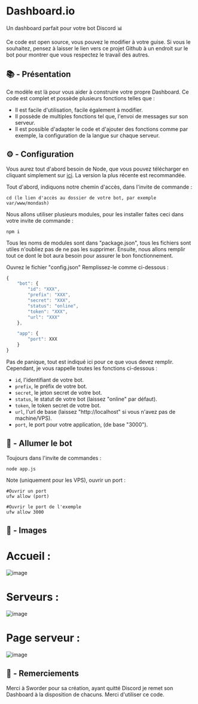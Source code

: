 # Dashboard.io
Un dashboard parfait pour votre bot Discord 📊

Ce code est open source, vous pouvez le modifier à votre guise. Si vous le souhaitez, pensez à laisser le lien vers ce projet Github à un endroit sur le bot pour montrer que vous respectez le travail des autres.

## 📚 - Présentation

Ce modèle est là pour vous aider à construire votre propre Dashboard.
Ce code est complet et possède plusieurs fonctions telles que :

- Il est facile d'utilisation, facile également à modifier.
- Il possède de multiples fonctions tel que, l'envoi de messages sur son serveur.
- Il est possible d'adapter le code et d'ajouter des fonctions comme par exemple, la configuration de la langue sur chaque serveur.

## ⚙️ - Configuration

Vous aurez tout d'abord besoin de Node, que vous pouvez télécharger en cliquant simplement sur [ici](https://nodejs.org/en/download/). La version la plus récente est recommandée.

Tout d'abord, indiquons notre chemin d'accès, dans l'invite de commande :

```
cd (le lien d'accès au dossier de votre bot, par exemple var/www/mondash)
```

Nous allons utiliser plusieurs modules, pour les installer faites ceci dans votre invite de commande :

```
npm i
```

Tous les noms de modules sont dans "package.json", tous les fichiers sont utiles n'oubliez pas de ne pas les supprimer.
Ensuite, nous allons remplir tout ce dont le bot aura besoin pour assurer le bon fonctionnement.

Ouvrez le fichier "config.json"
Remplissez-le comme ci-dessous :

```js
{
	"bot": {
		"id": "XXX",
		"prefix": "XXX",
		"secret": "XXX",
		"status": "online",
		"token": "XXX",
		"url": "XXX"
	},

	"app": {
		"port": XXX
	}
}
```

Pas de panique, tout est indiqué ici pour ce que vous devez remplir.
Cependant, je vous rappelle toutes les fonctions ci-dessous :

- `id`, l'identifiant de votre bot.
- `prefix`, le préfix de votre bot.
- `secret`, le jeton secret de votre bot.
- `status`, le statut de votre bot (laissez "online" par défaut).
- `token`, le token secret de votre bot.
- `url`, l'url de base (laissez "http://localhost" si vous n'avez pas de machine/VPS).
- `port`, le port pour votre application, (de base "3000").

## 🚀 - Allumer le bot

Toujours dans l'invite de commandes :

```
node app.js
```

Note (uniquement pour les VPS), ouvrir un port :

```
#Ouvrir un port
ufw allow (port)

#Ouvrir le port de l'exemple
ufw allow 3000
```

## 📸 - Images

# Accueil :

![image](https://cdn.discordapp.com/attachments/617499955652984855/705402891376001184/home.png)

# Serveurs : 

![image](https://cdn.discordapp.com/attachments/617499955652984855/705402884300341299/guilds.PNG)

# Page serveur :

![image](https://cdn.discordapp.com/attachments/617499955652984855/705402877379608606/conf.PNG)

## 🔮 - Remerciements

Merci à Sworder pour sa création, ayant quitté Discord je remet son Dashboard à la disposition de chacuns.
Merci d'utiliser ce code.

